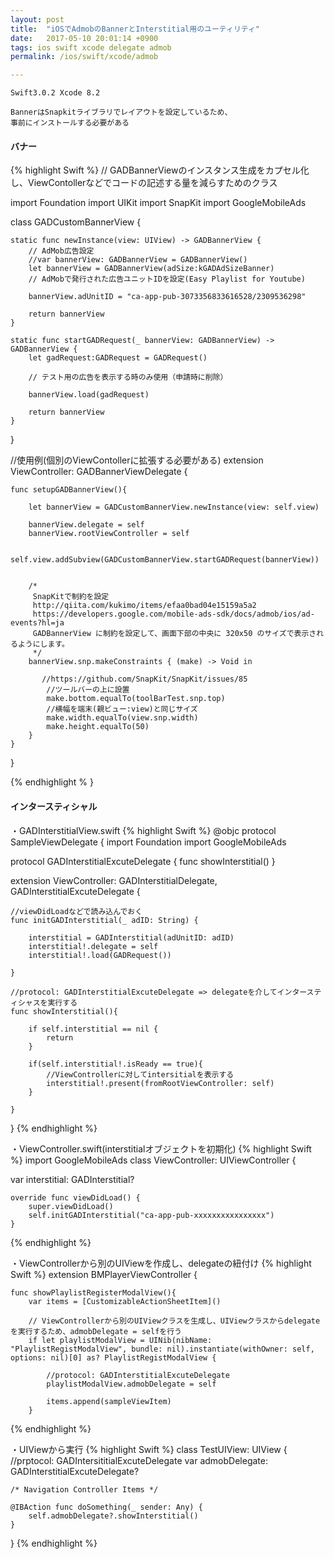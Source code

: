 ```yaml
---
layout: post
title:  "iOSでAdmobのBannerとInterstitial用のユーティリティ"
date:   2017-05-10 20:01:14 +0900
tags: ios swift xcode delegate admob 
permalink: /ios/swift/xcode/admob

---
```

```
Swift3.0.2 Xcode 8.2
```

```
BannerはSnapkitライブラリでレイアウトを設定しているため、
事前にインストールする必要がある
```
#### バナー

{% highlight Swift %}
//  GADBannerViewのインスタンス生成をカプセル化し、ViewContollerなどでコードの記述する量を減らすためのクラス

import Foundation
import UIKit
import SnapKit
import GoogleMobileAds


class GADCustomBannerView {
    
    
    static func newInstance(view: UIView) -> GADBannerView {
        // AdMob広告設定
        //var bannerView: GADBannerView = GADBannerView()
        let bannerView = GADBannerView(adSize:kGADAdSizeBanner)
        // AdMobで発行された広告ユニットIDを設定(Easy Playlist for Youtube)
      
        bannerView.adUnitID = "ca-app-pub-3073356833616528/2309536298"
 
        return bannerView
    }
    
    static func startGADRequest(_ bannerView: GADBannerView) -> GADBannerView {
        let gadRequest:GADRequest = GADRequest()
        
        // テスト用の広告を表示する時のみ使用（申請時に削除）

        bannerView.load(gadRequest)
        
        return bannerView
    }
    
    
}

//使用例(個別のViewContollerに拡張する必要がある)
extension ViewController: GADBannerViewDelegate {
    
    func setupGADBannerView(){
        
        let bannerView = GADCustomBannerView.newInstance(view: self.view)
 
        bannerView.delegate = self
        bannerView.rootViewController = self

        self.view.addSubview(GADCustomBannerView.startGADRequest(bannerView))
        
        
        /*
         SnapKitで制約を設定
         http://qiita.com/kukimo/items/efaa0bad04e15159a5a2
         https://developers.google.com/mobile-ads-sdk/docs/admob/ios/ad-events?hl=ja
         GADBannerView に制約を設定して、画面下部の中央に 320x50 のサイズで表示されるようにします。
         */
        bannerView.snp.makeConstraints { (make) -> Void in
            
           //https://github.com/SnapKit/SnapKit/issues/85
            //ツールバーの上に設置
            make.bottom.equalTo(toolBarTest.snp.top)
            //横幅を端末(親ビュー:view)と同じサイズ
            make.width.equalTo(view.snp.width)
            make.height.equalTo(50)
        }
    }
}

{% endhighlight % }

#### インタースティシャル

・GADInterstitialView.swift 
{% highlight Swift %}
@objc protocol SampleViewDelegate {
import Foundation
import GoogleMobileAds

protocol GADInterstitialExcuteDelegate {
    func showInterstitial()
}

extension ViewController: GADInterstitialDelegate, GADInterstitialExcuteDelegate {
    
    //viewDidLoadなどで読み込んでおく
    func initGADInterstitial(_ adID: String) {
        
        interstitial = GADInterstitial(adUnitID: adID)
        interstitial!.delegate = self
        interstitial!.load(GADRequest())

    }
    
    //protocol: GADInterstitialExcuteDelegate => delegateを介してインタースティシャスを実行する
    func showInterstitial(){
        
        if self.interstitial == nil {
            return
        }
        
        if(self.interstitial!.isReady == true){
            //ViewControllerに対してintersitialを表示する
            interstitial!.present(fromRootViewController: self)
        }
        
    }
    
}
{% endhighlight %}

・ViewController.swift(interstitialオブジェクトを初期化)
{% highlight Swift %}
import GoogleMobileAds
class ViewController: UIViewController {
    
  var interstitial: GADInterstitial?
    
    override func viewDidLoad() {
        super.viewDidLoad()
        self.initGADInterstitial("ca-app-pub-xxxxxxxxxxxxxxxx")
    }
{% endhighlight %}

・ViewControllerから別のUIViewを作成し、delegateの紐付け
{% highlight Swift %}
extension BMPlayerViewController {
    
    func showPlaylistRegisterModalView(){
        var items = [CustomizableActionSheetItem]()
        
        // ViewControllerから別のUIViewクラスを生成し、UIViewクラスからdelegateを実行するため、admobDelegate = selfを行う
        if let playlistModalView = UINib(nibName: "PlaylistRegistModalView", bundle: nil).instantiate(withOwner: self, options: nil)[0] as? PlaylistRegistModalView {
            
            //protocol: GADInterstitialExcuteDelegate
            playlistModalView.admobDelegate = self
            
            items.append(sampleViewItem)
        }
{% endhighlight %}

・UIViewから実行
{% highlight Swift %}
class TestUIView: UIView {
    //prptocol: GADIntersititialExcuteDelegate
    var admobDelegate: GADInterstitialExcuteDelegate?
    
    /* Navigation Controller Items */
    
    @IBAction func doSomething(_ sender: Any) {
        self.admobDelegate?.showInterstitial()
    }
    
    
}
{% endhighlight %}